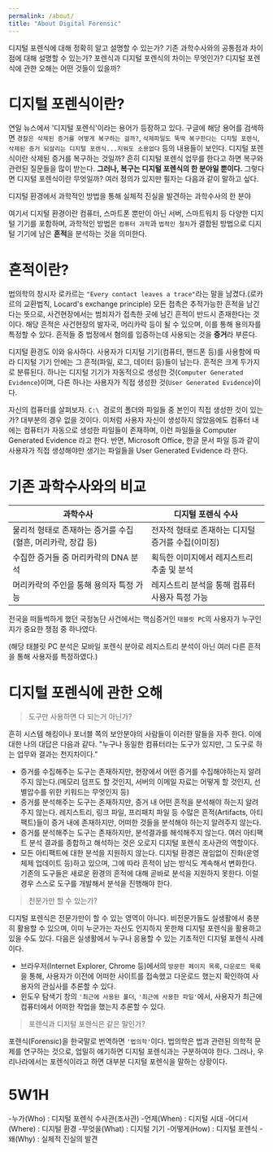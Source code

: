 ```yaml
---
permalink: /about/
title: "About Digital Forensic"
---
```


디지털 포렌식에 대해 정확히 알고 설명할 수 있는가?
기존 과학수사와의 공통점과 차이점에 대해 설명할 수 있는가?
포렌식과 디지털 포렌식의 차이는 무엇인가?
디지털 포렌식에 관한 오해는 어떤 것들이 있을까?

# 디지털 포렌식이란?

연일 뉴스에서 '디지털 포렌식'이라는 용어가 등장하고 있다. 구글에 해당 용어를 검색하면 `경찰은 삭제된 증거를 어떻게 복구하는 걸까?`, `삭제파일도 뚝딱 복구한다는 디지털 포렌식`, `삭제된 증거 되살리는 디지털 포렌식...지워도 소용없다` 등의 내용들이 보인다. 디지털 포렌식이란 삭제된 증거를 복구하는 것일까? 흔히 디지털 포렌식 업무를 한다고 하면 복구와 관련된 질문들을 많이 받는다. **그러나, 복구는 디지털 포렌식의 한 분야일 뿐이다.** 그렇다면 디지털 포렌식이란 무엇일까? 여러 정의가 있지만 필자는 다음과 같이 말하고 싶다.

<div class="notice">
디지털 환경에서 과학적인 방법을 통해 실체적 진실을 발견하는 과학수사의 한 분야
</div>

여기서 디지털 환경이란 컴퓨터, 스마트폰 뿐만이 아닌 서버, 스마트워치 등 다양한 디지털 기기를 포함하며, 과학적인 방법은 `컴퓨터 과학`과 `법적인 절차`가 결합된 방법으로 디지털 기기에 남은 **흔적**을 분석하는 것을 의미한다.

# 흔적이란?

법의학의 창시자 로카르는 `"Every contact leaves a trace"`라는 말을 남겼다.(로카르의 교환법칙, Locard's exchange principle)
모든 접촉은 추적가능한 흔적을 남긴다는 뜻으로, 사건현장에서는 범죄자가 접촉한 곳에 남긴 흔적이 반드시 존재한다는 것이다. 해당 흔적은 사건현장의 발자국, 머리카락 등이 될 수 있으며, 이를 통해 용의자를 특정할 수 있다. 흔적들 중 법정에서 혐의를 입증하는데 사용되는 것을 **증거**라 부른다.

디지털 환경도 이와 유사하다. 사용자가 디지털 기기(컴퓨터, 핸드폰 등)를 사용함에 따라 디지털 기기 안에는 그 흔적(파일, 로그, 데이터 등)들이 남는다. 흔적은 크게 두가지로 분류된다. 하나는 디지털 기기가 자동적으로 생성한 것(`Computer Generated Evidence`)이며, 다른 하나는 사용자가 직접 생성한 것(`User Generated Evidence`)이다.

자신의 컴퓨터를 살펴보자. `C:\ `경로의 폴더와 파일들 중 본인이 직접 생성한 것이 있는가? 대부분의 경우 없을 것이다. 이처럼 사용자 자신이 생성하지 않았음에도 컴퓨터 내에는 컴퓨터가 자동으로 생성한 파일들이 존재하며, 이런 파일들을 Computer Generated Evidence 라고 한다. 반면, Microsoft Office, 한글 문서 파일 등과 같이 사용자가 직접 생성해야만 생기는 파일들을 User Generated Evidence 라 한다.

# 기존 과학수사와의 비교

|과학수사|디지털 포렌식 수사|
|---|---|
|물리적 형태로 존재하는 증거를 수집(혈흔, 머리카락, 장갑 등)|전자적 형태로 존재하는 디지털 증거를 수집(이미징)|
|수집한 증거들 중 머리카락의 DNA 분석|획득한 이미지에서 레지스트리 추출 및 분석|
|머리카락의 주인을 통해 용의자 특정 가능|레지스트리 분석을 통해 컴퓨터 사용자 특정 가능|

전국을 떠들썩하게 했던 국정농단 사건에서는 핵심증거인 `태블릿 PC`의 사용자가 누구인지가 중요한 쟁점 중 하나였다.

(해당 태블릿 PC 분석은 모바일 포렌식 분야로 레지스트리 분석이 아닌 여러 다른 흔적을 통해 사용자를 특정하였다.)

# 디지털 포렌식에 관한 오해

> 도구만 사용하면 다 되는거 아닌가?

흔히 시스템 해킹이나 포너블 쪽의 보안분야의 사람들이 이러한 말들을 자주 한다. 이에 대한 나의 대답은 다음과 같다. "누구나 동일한 컴퓨터라는 도구가 있지만, 그 도구로 하는 업무와 결과는 천지차이다." 

- 증거를 수집해주는 도구는 존재하지만, 현장에서 어떤 증거를 수집해야하는지 알려주지 않는다.(메모리 덤프도 할 것인지, 서버의 이메일 자료는 어떻게 할 것인지, 선별압수를 위한 키워드는 무엇인지 등)
- 증거를 분석해주는 도구는 존재하지만, 증거 내 어떤 흔적을 분석해야 하는지 알려주지 않는다. 레지스트리, 링크 파일, 프리패치 파일 등 수많은 흔적(Artifacts, 아티팩트)들이 증거 내에 존재하지만, 어떠한 것들을 분석해야 하는지 알려주지 않는다.
- 증거를 분석해주는 도구는 존재하지만, 분석결과를 해석해주지 않는다. 여러 아티팩트 분석 결과를 종합하고 해석하는 것은 오로지 디지털 포렌식 조사관의 역할이다.
- 모든 아티팩트에 대한 분석을 지원하지 않는다. 디지털 환경은 끊임없이 진화(운영체제 업데이트 등)하고 있으며, 그에 따라 흔적이 남는 방식도 계속해서 변화한다. 기존의 도구들은 새로운 환경의 흔적에 대해 곧바로 분석을 지원하지 못한다. 이럴 경우 스스로 도구를 개발해서 분석을 진행해야 한다.

> 전문가만 할 수 있는가?

디지털 포렌식은 전문가만이 할 수 있는 영역이 아니다. 비전문가들도 실생활에서 충분히 활용할 수 있으며, 이미 누군가는 자신도 인지하지 못한채 디지털 포렌식을 활용하고 있을 수도 있다. 다음은 실생활에서 누구나 응용할 수 있는 기초적인 디지털 포렌식 사례이다.

- 브라우저(Internet Explorer, Chrome 등)에서의 `방문한 페이지 목록`, `다운로드 목록`을 통해, 사용자가 이전에 어떠한 사이트를 접속했고 다운로드 했는지 확인하여 사용자의 관심사를 추론할 수 있다.
- 윈도우 탐색기 창의 `'최근에 사용된 폴더`, `'최근에 사용한 파일'`에서, 사용자가 최근에 컴퓨터에서 어떠한 작업을 했는지 추론할 수 있다.

> 포렌식과 디지털 포렌식은 같은 말인가?

포렌식(Forensic)을 한국말로 번역하면 `'법의학'`이다. 법의학은 법과 관련된 의학적 문제를 연구하는 것으로, 엄밀히 얘기하면 디지털 포렌식과는 구분하여야 한다. 그러나, 우리나라에서는 포렌식이라고 하면 대부분 디지털 포렌식을 말하는 상황이다.

# 5W1H

-누가(Who) : 디지털 포렌식 수사관(조사관)
-언제(When) : 디지털 시대
-어디서(Where) : 디지털 환경
-무엇을(What) : 디지털 기기
-어떻게(How) : 디지털 포렌식
-왜(Why) : 실체적 진실의 발견
